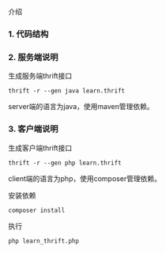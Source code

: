 介绍

### 1. 代码结构



### 2. 服务端说明

生成服务端thrift接口

```
thrift -r --gen java learn.thrift
```

server端的语言为java，使用maven管理依赖。


### 3. 客户端说明

生成客户端thrift接口

```
thrift -r --gen php learn.thrift
```

client端的语言为php，使用composer管理依赖。

安装依赖

```
composer install
```

执行

```
php learn_thrift.php
```

